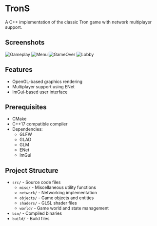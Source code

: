 # TronS

A C++ implementation of the classic Tron game with network multiplayer support.

## Screenshots
![Gameplay](images/gameplay.png)
![Menu](images/menu.png)
![GameOver](images/gameover.png)
![Lobby](images/lobby.png)

## Features
- OpenGL-based graphics rendering
- Multiplayer support using ENet
- ImGui-based user interface

## Prerequisites
- CMake 
- C++17 compatible compiler
- Dependencies:
  - GLFW
  - GLAD
  - GLM
  - ENet
  - ImGui

## Project Structure
- `src/` - Source code files
  - `misc/` - Miscellaneous utility functions
  - `network/` - Networking implementation
  - `objects/` - Game objects and entities
  - `shaders/` - GLSL shader files
  - `world/` - Game world and state management
- `bin/` - Compiled binaries
- `build/` - Build files